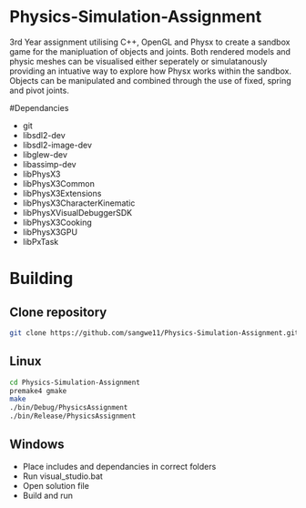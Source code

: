 # Physics-Simulation-Assignment
3rd Year assignment utilising C++, OpenGL and Physx to create a sandbox game for the manipluation of objects and joints. Both rendered models and physic meshes can be visualised either seperately or simulatanously providing an intuative way to explore how Physx works within the sandbox. Objects can be manipulated and combined through the use of fixed, spring and pivot joints.

#Dependancies
+ git
+ libsdl2-dev
+ libsdl2-image-dev
+ libglew-dev
+ libassimp-dev
+ libPhysX3
+ libPhysX3Common
+ libPhysX3Extensions
+ libPhysX3CharacterKinematic
+ libPhysXVisualDebuggerSDK
+ libPhysX3Cooking
+ libPhysX3GPU
+ libPxTask

# Building
## Clone repository
```bash
git clone https://github.com/sangwe11/Physics-Simulation-Assignment.git
```
## Linux
```bash
cd Physics-Simulation-Assignment
premake4 gmake
make
./bin/Debug/PhysicsAssignment
./bin/Release/PhysicsAssignment
```

## Windows
+ Place includes and dependancies in correct folders
+ Run visual_studio.bat
+ Open solution file
+ Build and run
